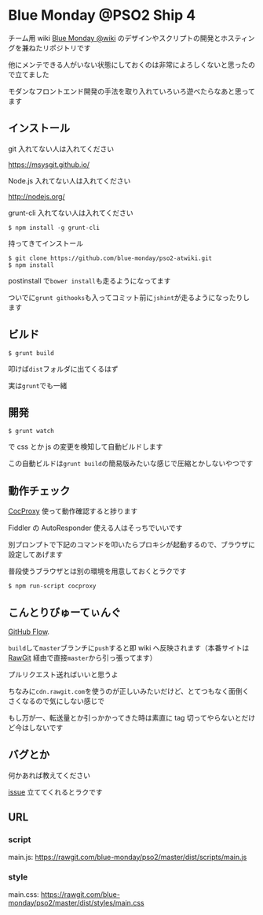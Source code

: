 Blue Monday @PSO2 Ship 4
========================

チーム用 wiki [Blue Monday @wiki](http://www61.atwiki.jp/bluemonday_ship04/) のデザインやスクリプトの開発とホスティングを兼ねたリポジトリです

他にメンテできる人がいない状態にしておくのは非常によろしくないと思ったので立てました

モダンなフロントエンド開発の手法を取り入れていろいろ遊べたらなあと思ってます

## インストール

git 入れてない人は入れてください

<https://msysgit.github.io/>

Node.js 入れてない人は入れてください

<http://nodejs.org/>

grunt-cli 入れてない人は入れてください

```
$ npm install -g grunt-cli
```

持ってきてインストール

```
$ git clone https://github.com/blue-monday/pso2-atwiki.git
$ npm install
```

postinstall で`bower install`も走るようになってます

ついでに`grunt githooks`も入ってコミット前に`jshint`が走るようになったりします

## ビルド

```
$ grunt build
```

叩けば`dist`フォルダに出てくるはず

実は`grunt`でも一緒

## 開発

```
$ grunt watch
```

で css とか js の変更を検知して自動ビルドします

この自動ビルドは`grunt build`の簡易版みたいな感じで圧縮とかしないやつです

## 動作チェック

[CocProxy](http://coderepos.org/share/wiki/CocProxy) 使って動作確認すると捗ります

Fiddler の AutoResponder 使える人はそっちでいいです

別プロンプトで下記のコマンドを叩いたらプロキシが起動するので、ブラウザに設定してあげます

普段使うブラウザとは別の環境を用意しておくとラクです

```
$ npm run-script cocproxy
```

## こんとりびゅーてぃんぐ

[GitHub Flow](https://gist.github.com/Gab-km/3705015#user-content-%E3%81%A9%E3%81%86%E3%82%84%E3%81%A3%E3%81%A6%E3%81%84%E3%82%8B%E3%81%AE%E3%81%8B).

`build`して`master`ブランチに`push`すると即 wiki へ反映されます（本番サイトは [RawGit](http://rawgit.com/) 経由で直接`master`から引っ張ってます）

プルリクエスト送ればいいと思うよ

ちなみに`cdn.rawgit.com`を使うのが正しいみたいだけど、とてつもなく面倒くさくなるので気にしない感じで

もし万が一、転送量とか引っかかってきた時は素直に tag 切ってやらないとだけど今はしないです

## バグとか

何かあれば教えてください

[issue](https://github.com/blue-monday/pso2-atwiki/issues) 立ててくれるとラクです

## URL

### script

main.js: <https://rawgit.com/blue-monday/pso2/master/dist/scripts/main.js>

### style

main.css: <https://rawgit.com/blue-monday/pso2/master/dist/styles/main.css>
